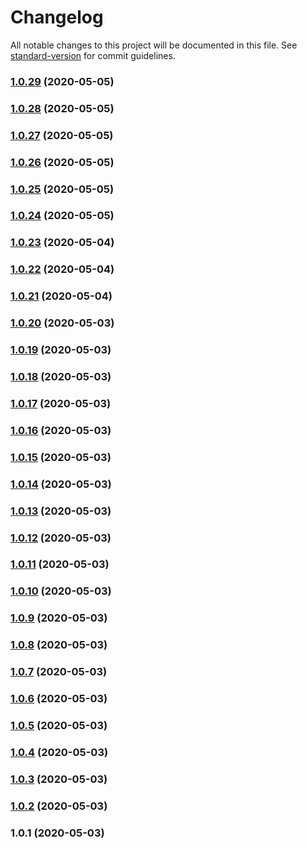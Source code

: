 # Changelog

All notable changes to this project will be documented in this file. See [standard-version](https://github.com/conventional-changelog/standard-version) for commit guidelines.

### [1.0.29](https://github.com/acm-js/core/compare/v1.0.28...v1.0.29) (2020-05-05)



### [1.0.28](https://github.com/acm-js/core/compare/v1.0.27...v1.0.28) (2020-05-05)



### [1.0.27](https://github.com/acm-js/core/compare/v1.0.26...v1.0.27) (2020-05-05)



### [1.0.26](https://github.com/acm-js/core/compare/v1.0.25...v1.0.26) (2020-05-05)



### [1.0.25](https://github.com/acm-js/core/compare/v1.0.24...v1.0.25) (2020-05-05)



### [1.0.24](https://github.com/acm-js/core/compare/v1.0.23...v1.0.24) (2020-05-05)



### [1.0.23](https://github.com/acm-js/core/compare/v1.0.22...v1.0.23) (2020-05-04)



### [1.0.22](https://github.com/acm-js/core/compare/v1.0.21...v1.0.22) (2020-05-04)



### [1.0.21](https://github.com/acm-js/core/compare/v1.0.20...v1.0.21) (2020-05-04)



### [1.0.20](https://github.com/acm-js/core/compare/v1.0.19...v1.0.20) (2020-05-03)



### [1.0.19](https://github.com/acm-js/core/compare/v1.0.18...v1.0.19) (2020-05-03)



### [1.0.18](https://github.com/acm-js/core/compare/v1.0.17...v1.0.18) (2020-05-03)



### [1.0.17](https://github.com/acm-js/core/compare/v1.0.16...v1.0.17) (2020-05-03)



### [1.0.16](https://github.com/acm-js/core/compare/v1.0.15...v1.0.16) (2020-05-03)



### [1.0.15](https://github.com/acm-js/core/compare/v1.0.14...v1.0.15) (2020-05-03)



### [1.0.14](https://github.com/acm-js/core/compare/v1.0.13...v1.0.14) (2020-05-03)



### [1.0.13](https://github.com/acm-js/core/compare/v1.0.12...v1.0.13) (2020-05-03)



### [1.0.12](https://github.com/acm-js/core/compare/v1.0.11...v1.0.12) (2020-05-03)



### [1.0.11](https://github.com/acm-js/core/compare/v1.0.10...v1.0.11) (2020-05-03)



### [1.0.10](https://github.com/acm-js/core/compare/v1.0.9...v1.0.10) (2020-05-03)



### [1.0.9](https://github.com/acm-js/core/compare/v1.0.8...v1.0.9) (2020-05-03)



### [1.0.8](https://github.com/acm-js/core/compare/v1.0.7...v1.0.8) (2020-05-03)



### [1.0.7](https://github.com/acm-js/core/compare/v1.0.6...v1.0.7) (2020-05-03)



### [1.0.6](https://github.com/acm-js/core/compare/v1.0.5...v1.0.6) (2020-05-03)



### [1.0.5](https://github.com/acm-js/core/compare/v1.0.4...v1.0.5) (2020-05-03)



### [1.0.4](https://github.com/acm-js/core/compare/v1.0.3...v1.0.4) (2020-05-03)



### [1.0.3](https://github.com/acm-js/core/compare/v1.0.2...v1.0.3) (2020-05-03)



### [1.0.2](https://github.com/acm-js/core/compare/v1.0.1...v1.0.2) (2020-05-03)



### 1.0.1 (2020-05-03)
